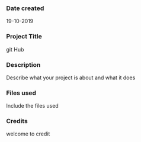 ### Date created
19-10-2019
### Project Title
git Hub 
### Description
Describe what your project is about and what it does

### Files used
Include the files used

### Credits
welcome to credit
